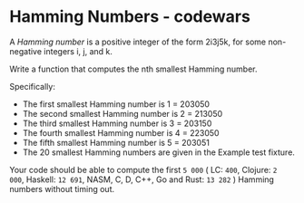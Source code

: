 # Hamming Numbers - codewars

A _Hamming number_ is a positive integer of the form 2i3j5k, for some non-negative integers i, j, and k.

Write a function that computes the nth smallest Hamming number.

Specifically:

* The first smallest Hamming number is 1 = 203050
* The second smallest Hamming number is 2 = 213050
* The third smallest Hamming number is 3 = 203150
* The fourth smallest Hamming number is 4 = 223050
* The fifth smallest Hamming number is 5 = 203051
* The 20 smallest Hamming numbers are given in the Example test fixture.

Your code should be able to compute the first `5 000` ( LC: `400`, Clojure: `2 000`, Haskell: `12 691`, NASM, C, D, C++, Go and Rust: `13 282` ) Hamming numbers without timing out.